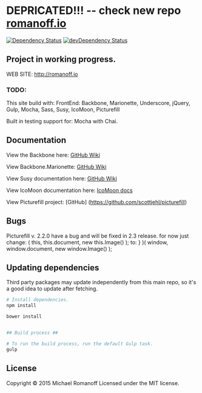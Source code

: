 DEPRICATED!!! -- check new repo [romanoff.io](https://github.com/mromanoff/romanoff.io2016)
=================

[![Dependency Status](https://david-dm.org/mromanoff/romanoff.io.svg?style=flat-square)](https://david-dm.org/mromanoff/romanoff.io)
[![devDependency Status](https://david-dm.org/mromanoff/romanoff.io/dev-status.svg?style=flat-square)](https://david-dm.org/mromanoff/romanoff.io#info=devDependencies)


## Project in working progress. ##

WEB SITE: http://romanoff.io


### TODO: ###

This site build with:
FrontEnd: Backbone, Marionette, Underscore, jQuery, Gulp, Mocha, Sass, Susy, IcoMoon, Picturefill

Built in testing support for: Mocha with Chai.


## Documentation ##

View the Backbone here:
[GitHub Wiki](https://github.com/jashkenas/backbone/wiki)

View Backbone.Marionette:
[GitHub Wiki](https://github.com/marionettejs/backbone.marionette)

View Susy documentation here:
[GitHub Wiki](https://github.com/ericam/susy/wiki)

View IcoMoon documentation here:
[IcoMoon docs](http://icomoon.io/#docs)

View Picturefill project:
[GitHub] (https://github.com/scottjehl/picturefill)


## Bugs

Picturefill v. 2.2.0 have a bug and will be fixed in 2.3 release.
for now just change:
( this, this.document, new this.Image() );
to:
} )( window, window.document, new window.Image() );



## Updating dependencies ##

Third party packages may update independently from this main repo, so it's a
good idea to update after fetching.

``` bash
# Install dependencies.
npm install

bower install


## Build process ##

# To run the build process, run the default Gulp task.
gulp
```

## License ##
Copyright © 2015 Michael Romanoff
Licensed under the MIT license.
